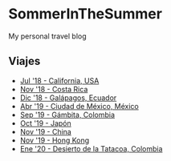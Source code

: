 # SommerInTheSummer
My personal travel blog

<aside id="side-bar">
  <h1>Viajes</h1>
    <ul>
     <li><a href="#">Jul '18 - California, USA</a></li>
     <li><a href="#">Nov '18 - Costa Rica</a></li>
     <li><a href="test.html">Dic '18 - Galápagos, Ecuador</a></li>
     <li><a href="test.html">Abr '19 - Ciudad de México, México</a></li>
     <li><a href="test.html">Sep '19 - Gámbita, Colombia</a></li>
     <li><a href="test.html">Oct '19 - Japón</a></li>
     <li><a href="test.html">Nov '19 - China</a></li>
     <li><a href="test.html">Nov '19 - Hong Kong</a></li>
     <li><a href="test.html">Ene '20 - Desierto de la Tatacoa, Colombia</a></li>
   </ul>
</aside>
